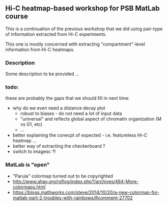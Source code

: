 
## Hi-C heatmap-based workshop for PSB MatLab course

This is a continuation of the previous workshop that we did using pair-type of information extracted from Hi-C experiments.

This one is mostly concerned with extracting "compartment"-level information from Hi-C heatmaps.

### Description
Some description to be provided ...

### todo:
these are probably the gaps that we should fill in next time:
 - why do we even need a distance decay plot
     - robust to biases - do not need a lot of input data
     - "universal" and reflects global aspect of chromatin organization (M vs G1, etc)
     - ...
 - better explaining the conecpt of expected - i.e. featureless Hi-C heatmap ...
 - better way of extracting the checkerboard ?
 - switch to imagesc ?!


### MatLab is "open"
 - "Parula" colormap turned out to be copyrighted
 - http://www.ahay.org/rsflog/index.php?/archives/464-More-colormaps.html
 - https://blogs.mathworks.com/steve/2014/10/20/a-new-colormap-for-matlab-part-2-troubles-with-rainbows/#comment-27702

